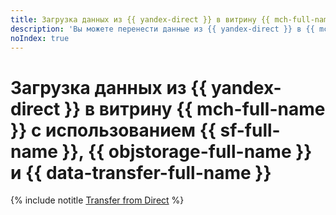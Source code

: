 ```yaml
---
title: Загрузка данных из {{ yandex-direct }} в витрину {{ mch-full-name }} с использованием {{ sf-full-name }}, {{ objstorage-full-name }} и {{ data-transfer-full-name }}
description: 'Вы можете перенести данные из {{ yandex-direct }} в {{ mch-name }} с использованием сервисов {{ sf-name }}, {{ objstorage-name }} и {{ data-transfer-name }}. Для этого: перенесите данные из {{ yandex-direct }} в {{ objstorage-name }} с использованием {{ sf-name }}; перенесите данные из {{ objstorage-name }} в {{ mch-name }} с использованием {{ data-transfer-name }}.'
noIndex: true
---
```


# Загрузка данных из {{ yandex-direct }} в витрину {{ mch-full-name }} с использованием {{ sf-full-name }}, {{ objstorage-full-name }} и {{ data-transfer-full-name }}

{% include notitle [Transfer from Direct](../../_tutorials/dataplatform/ya-direct-mch-migration.md) %}
